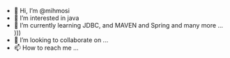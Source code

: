 - 👋 Hi, I’m @mihmosi
- 👀 I’m interested in java
- 🌱 I’m currently learning JDBC, and MAVEN and Spring and many more ... ))) 
- 💞️ I’m looking to collaborate on ...
- 📫 How to reach me ...

<!---
mihmosi/mihmosi is a ✨ special ✨ repository because its `README.md` (this file) appears on your GitHub profile.
You can click the Preview link to take a look at your changes.
--->
